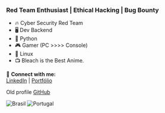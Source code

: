 ### Red Team Enthusiast | Ethical Hacking | Bug Bounty

- 🔥 Cyber Security Red Team
- 🖥️ Dev Backend 
- 🐍 Python
- 🎮 Gamer (PC >>>> Console)
- 🐧 Linux
- 📺 Bleach is the Best Anime.

📡 **Connect with me:**  
[LinkedIn](https://www.linkedin.com/in/igor-ribeiro-14b80b1a2/) | [Portfólio](https://ikenpachi.github.io/Portfolio-main/) 

Old profile 
[GitHub](https://github.com/igor-s-ribeiro)

![Brasil](https://cdn-icons-png.flaticon.com/24/197/197386.png) ![Portugal](https://cdn-icons-png.flaticon.com/24/197/197463.png) 

